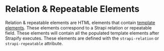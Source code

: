 # Relation & Repeatable Elements

Relation & repeatable elements are HTML elements that contain [template elements](../../syntax/template-elements/index.md). These elements correspond to a Strapi relation or repeatable field. These elements will contain all the populated template elements after Strapify executes. These elements are defined with the `strapi-relation` or `strapi-repeatable` attribute.